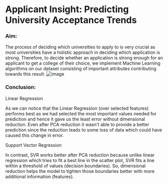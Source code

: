# Applicant Insight: Predicting University Acceptance Trends


### Aim:
The process of deciding which universities to apply to is very crucial as most universities have a holistic approach in deciding which application is strong. Therefore, to decide whether an application is strong enough for an applicant to get a college of their choice, we implement Machine Learning algorithms on our  dataset consisting of important attributes contributing towards this result. ![image](https://user-images.githubusercontent.com/67019064/230849964-dbbaa05a-c21f-474f-aa77-20fd2b654fad.png)


### Conclusion:
Linear Regression

As we can notice that the Linear Regression (over selected features) performs best as we had selected the most important values needed for prediction and hence it gave us the least error without dimensional reduction. Even after PCA reduction it wasn't able to provide a better prediction since the reduction leads to some loss of data which could have caused this change in error.

Support Vector Regression

In contrast, SVR works better after PCA reduction because unlike linear regression which tries to fit a best line in the scatter plot, SVR fits a line within a threshold of values (decision boundaries). So, dimensional reduction helps the model to tighten those boundaries better with more additional information (features).

